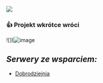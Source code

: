 ![](https://cdn.discordapp.com/attachments/901198788486631514/901198845852131448/Global-Boost.png)

### :+1: Projekt wkrótce wróci

![](![image](https://user-images.githubusercontent.com/69461129/166230322-affd8089-772c-42da-9e97-c2665c65e0c5.png)

## ***Serwery ze wsparciem:***
- [Dobrodziejnia](https://discord.gg/tDdgaJJ)
